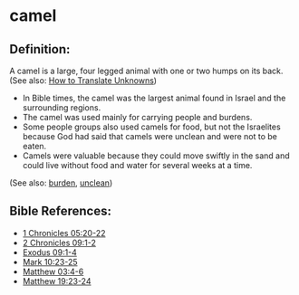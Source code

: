 # camel #

## Definition: ##

A camel is a large, four legged animal with one or two humps on its back.
(See also: [How to Translate Unknowns](https://git.door43.org/Door43/en-ta-translate-vol1/src/master/content/translate_unknown.md))

* In Bible times, the camel was the largest animal found in Israel and the surrounding regions.
* The camel was used mainly for carrying people and burdens.
* Some people groups also used camels for food, but not the Israelites because God had said that camels were unclean and were not to be eaten.
* Camels were valuable because they could move swiftly in the sand and could live without food and water for several weeks at a time.

(See also: [burden](../other/burden.md), [unclean](../kt/unclean.md))

## Bible References: ##

* [1 Chronicles 05:20-22](https://door43.org/en/bible/notes/1ch/05/20)
* [2 Chronicles 09:1-2](https://door43.org/en/bible/notes/2ch/09/01)
* [Exodus 09:1-4](https://door43.org/en/bible/notes/exo/09/01)
* [Mark 10:23-25](https://door43.org/en/bible/notes/mrk/10/23)
* [Matthew 03:4-6](https://door43.org/en/bible/notes/mat/03/04)
* [Matthew 19:23-24](https://door43.org/en/bible/notes/mat/19/23)

